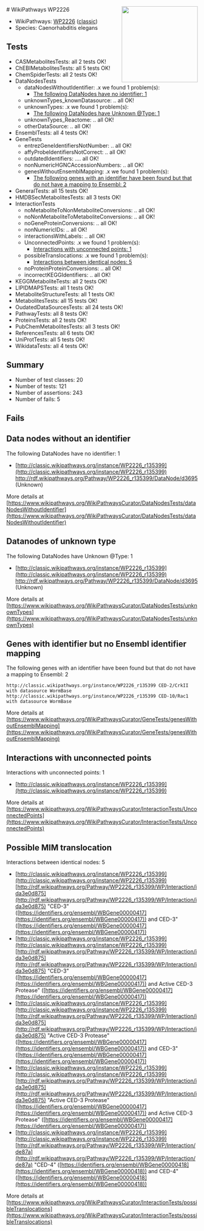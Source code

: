 <img style="float: right; width: 200px" src="https://upload.wikimedia.org/wikipedia/commons/thumb/8/83/Wplogo_with_text_500.png/640px-Wplogo_with_text_500.png" />
# WikiPathways WP2226

* WikiPathways: [WP2226](https://wikipathways.org/pathways/WP2226) ([classic](https://classic.wikipathways.org/instance/WP2226))
* Species: Caenorhabditis elegans
## Tests
* CASMetabolitesTests: all 2 tests OK!
* ChEBIMetabolitesTests: all 5 tests OK!
* ChemSpiderTests: all 2 tests OK!
* DataNodesTests
    * dataNodesWithoutIdentifier: .x we found 1 problem(s):
        * [The following DataNodes have no identifier: 1](#d2d32fa0)
    * unknownTypes_knownDatasource: .. all OK!
    * unknownTypes: .x we found 1 problem(s):
        * [The following DataNodes have Unknown @Type: 1](#839973df)
    * unknownTypes_Reactome: .. all OK!
    * otherDataSource: .. all OK!
* EnsemblTests: all 4 tests OK!
* GeneTests
    * entrezGeneIdentifiersNotNumber: .. all OK!
    * affyProbeIdentifiersNotCorrect: .. all OK!
    * outdatedIdentifiers: .... all OK!
    * nonNumericHGNCAccessionNumbers: .. all OK!
    * genesWithoutEnsemblMapping: .x we found 1 problem(s):
        * [The following genes with an identifier have been found but that do not have a mapping to Ensembl: 2](#40286d84)
* GeneralTests: all 15 tests OK!
* HMDBSecMetabolitesTests: all 3 tests OK!
* InteractionTests
    * noMetaboliteToNonMetaboliteConversions: .. all OK!
    * noNonMetaboliteToMetaboliteConversions: .. all OK!
    * noGeneProteinConversions: .. all OK!
    * nonNumericIDs: .. all OK!
    * interactionsWithLabels: .. all OK!
    * UnconnectedPoints: .x we found 1 problem(s):
        * [Interactions with unconnected points: 1](#35a61ad9)
    * possibleTranslocations: .x we found 1 problem(s):
        * [Interactions between identical nodes: 5](#1c11820a)
    * noProteinProteinConversions: .. all OK!
    * incorrectKEGGIdentifiers: .. all OK!
* KEGGMetaboliteTests: all 2 tests OK!
* LIPIDMAPSTests: all 1 tests OK!
* MetaboliteStructureTests: all 1 tests OK!
* MetabolitesTests: all 15 tests OK!
* OudatedDataSourcesTests: all 24 tests OK!
* PathwayTests: all 8 tests OK!
* ProteinsTests: all 2 tests OK!
* PubChemMetabolitesTests: all 3 tests OK!
* ReferencesTests: all 6 tests OK!
* UniProtTests: all 5 tests OK!
* WikidataTests: all 4 tests OK!


## Summary

* Number of test classes: 20
* Number of tests: 121
* Number of assertions: 243
* Number of fails: 5

## Fails

<a name="d2d32fa0" />

## Data nodes without an identifier

The following DataNodes have no identifier: 1

* [http://classic.wikipathways.org/instance/WP2226_r135399](http://classic.wikipathways.org/instance/WP2226_r135399) http://rdf.wikipathways.org/Pathway/WP2226_r135399/DataNode/d3695 (Unknown)


More details at [https://www.wikipathways.org/WikiPathwaysCurator/DataNodesTests/dataNodesWithoutIdentifier](https://www.wikipathways.org/WikiPathwaysCurator/DataNodesTests/dataNodesWithoutIdentifier)

<a name="839973df" />

## Datanodes of unknown type

The following DataNodes have Unknown @Type: 1

* [http://classic.wikipathways.org/instance/WP2226_r135399](http://classic.wikipathways.org/instance/WP2226_r135399) http://rdf.wikipathways.org/Pathway/WP2226_r135399/DataNode/d3695 (Unknown)


More details at [https://www.wikipathways.org/WikiPathwaysCurator/DataNodesTests/unknownTypes](https://www.wikipathways.org/WikiPathwaysCurator/DataNodesTests/unknownTypes)

<a name="40286d84" />

## Genes with identifier but no Ensembl identifier mapping

The following genes with an identifier have been found but that do not have a mapping to Ensembl: 2
```
http://classic.wikipathways.org/instance/WP2226_r135399 CED-2/CrkII with datasource WormBase
http://classic.wikipathways.org/instance/WP2226_r135399 CED-10/Rac1 with datasource WormBase
```

More details at [https://www.wikipathways.org/WikiPathwaysCurator/GeneTests/genesWithoutEnsemblMapping](https://www.wikipathways.org/WikiPathwaysCurator/GeneTests/genesWithoutEnsemblMapping)

<a name="35a61ad9" />

## Interactions with unconnected points

Interactions with unconnected points: 1

* [http://classic.wikipathways.org/instance/WP2226_r135399](http://classic.wikipathways.org/instance/WP2226_r135399)


More details at [https://www.wikipathways.org/WikiPathwaysCurator/InteractionTests/UnconnectedPoints](https://www.wikipathways.org/WikiPathwaysCurator/InteractionTests/UnconnectedPoints)

<a name="1c11820a" />

## Possible MIM translocation

Interactions between identical nodes: 5

* [http://classic.wikipathways.org/instance/WP2226_r135399](http://classic.wikipathways.org/instance/WP2226_r135399) [http://rdf.wikipathways.org/Pathway/WP2226_r135399/WP/Interaction/ida3e0d875](http://rdf.wikipathways.org/Pathway/WP2226_r135399/WP/Interaction/ida3e0d875) "CED-3" ([https://identifiers.org/ensembl/WBGene00000417](https://identifiers.org/ensembl/WBGene00000417)) and 
CED-3" ([https://identifiers.org/ensembl/WBGene00000417](https://identifiers.org/ensembl/WBGene00000417))
* [http://classic.wikipathways.org/instance/WP2226_r135399](http://classic.wikipathways.org/instance/WP2226_r135399) [http://rdf.wikipathways.org/Pathway/WP2226_r135399/WP/Interaction/ida3e0d875](http://rdf.wikipathways.org/Pathway/WP2226_r135399/WP/Interaction/ida3e0d875) "CED-3" ([https://identifiers.org/ensembl/WBGene00000417](https://identifiers.org/ensembl/WBGene00000417)) and 
Active CED-3 Protease" ([https://identifiers.org/ensembl/WBGene00000417](https://identifiers.org/ensembl/WBGene00000417))
* [http://classic.wikipathways.org/instance/WP2226_r135399](http://classic.wikipathways.org/instance/WP2226_r135399) [http://rdf.wikipathways.org/Pathway/WP2226_r135399/WP/Interaction/ida3e0d875](http://rdf.wikipathways.org/Pathway/WP2226_r135399/WP/Interaction/ida3e0d875) "Active CED-3 Protease" ([https://identifiers.org/ensembl/WBGene00000417](https://identifiers.org/ensembl/WBGene00000417)) and 
CED-3" ([https://identifiers.org/ensembl/WBGene00000417](https://identifiers.org/ensembl/WBGene00000417))
* [http://classic.wikipathways.org/instance/WP2226_r135399](http://classic.wikipathways.org/instance/WP2226_r135399) [http://rdf.wikipathways.org/Pathway/WP2226_r135399/WP/Interaction/ida3e0d875](http://rdf.wikipathways.org/Pathway/WP2226_r135399/WP/Interaction/ida3e0d875) "Active CED-3 Protease" ([https://identifiers.org/ensembl/WBGene00000417](https://identifiers.org/ensembl/WBGene00000417)) and 
Active CED-3 Protease" ([https://identifiers.org/ensembl/WBGene00000417](https://identifiers.org/ensembl/WBGene00000417))
* [http://classic.wikipathways.org/instance/WP2226_r135399](http://classic.wikipathways.org/instance/WP2226_r135399) [http://rdf.wikipathways.org/Pathway/WP2226_r135399/WP/Interaction/de87a](http://rdf.wikipathways.org/Pathway/WP2226_r135399/WP/Interaction/de87a) "CED-4" ([https://identifiers.org/ensembl/WBGene00000418](https://identifiers.org/ensembl/WBGene00000418)) and 
CED-4" ([https://identifiers.org/ensembl/WBGene00000418](https://identifiers.org/ensembl/WBGene00000418))


More details at [https://www.wikipathways.org/WikiPathwaysCurator/InteractionTests/possibleTranslocations](https://www.wikipathways.org/WikiPathwaysCurator/InteractionTests/possibleTranslocations)

